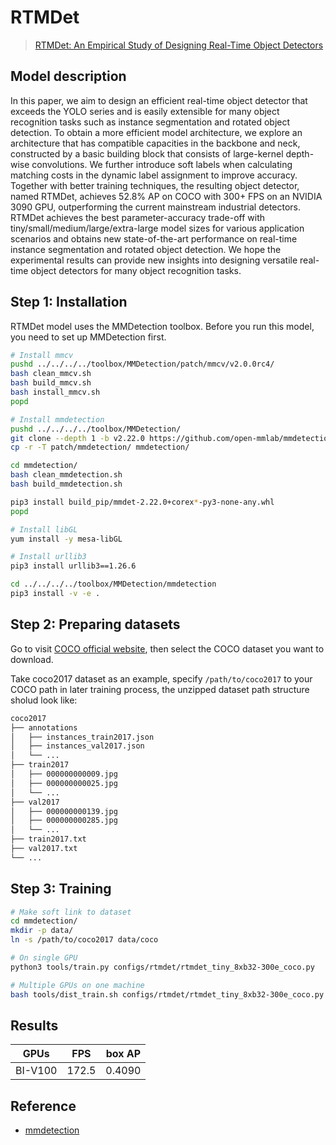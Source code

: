 # RTMDet

> [RTMDet: An Empirical Study of Designing Real-Time Object Detectors](https://arxiv.org/pdf/2212.07784v2.pdf)

<!-- [ALGORITHM] -->

## Model description

In this paper, we aim to design an efficient real-time object detector that exceeds the YOLO series and is easily extensible for many object recognition tasks such as instance segmentation and rotated object detection. To obtain a more efficient model architecture, we explore an architecture that has compatible capacities in the backbone and neck, constructed by a basic building block that consists of large-kernel depth-wise convolutions. We further introduce soft labels when calculating matching costs in the dynamic label assignment to improve accuracy. Together with better training techniques, the resulting object detector, named RTMDet, achieves 52.8% AP on COCO with 300+ FPS on an NVIDIA 3090 GPU, outperforming the current mainstream industrial detectors. RTMDet achieves the best parameter-accuracy trade-off with tiny/small/medium/large/extra-large model sizes for various application scenarios and obtains new state-of-the-art performance on real-time instance segmentation and rotated object detection. We hope the experimental results can provide new insights into designing versatile real-time object detectors for many object recognition tasks.

## Step 1: Installation

RTMDet model uses the MMDetection toolbox. Before you run this model, you need to set up MMDetection first.

```bash
# Install mmcv
pushd ../../../../toolbox/MMDetection/patch/mmcv/v2.0.0rc4/
bash clean_mmcv.sh
bash build_mmcv.sh
bash install_mmcv.sh
popd

# Install mmdetection
pushd ../../../../toolbox/MMDetection/
git clone --depth 1 -b v2.22.0 https://github.com/open-mmlab/mmdetection.git
cp -r -T patch/mmdetection/ mmdetection/

cd mmdetection/
bash clean_mmdetection.sh
bash build_mmdetection.sh

pip3 install build_pip/mmdet-2.22.0+corex*-py3-none-any.whl
popd

# Install libGL
yum install -y mesa-libGL

# Install urllib3
pip3 install urllib3==1.26.6

cd ../../../../toolbox/MMDetection/mmdetection
pip3 install -v -e .
```

## Step 2: Preparing datasets

Go to visit [COCO official website](https://cocodataset.org/#download), then select the COCO dataset you want to download.

Take coco2017 dataset as an example, specify `/path/to/coco2017` to your COCO path in later training process, the unzipped dataset path structure sholud look like:

```bash
coco2017
├── annotations
│   ├── instances_train2017.json
│   ├── instances_val2017.json
│   └── ...
├── train2017
│   ├── 000000000009.jpg
│   ├── 000000000025.jpg
│   └── ...
├── val2017
│   ├── 000000000139.jpg
│   ├── 000000000285.jpg
│   └── ...
├── train2017.txt
├── val2017.txt
└── ...
```
## Step 3: Training

```bash
# Make soft link to dataset
cd mmdetection/
mkdir -p data/
ln -s /path/to/coco2017 data/coco

# On single GPU
python3 tools/train.py configs/rtmdet/rtmdet_tiny_8xb32-300e_coco.py

# Multiple GPUs on one machine
bash tools/dist_train.sh configs/rtmdet/rtmdet_tiny_8xb32-300e_coco.py 8
```

## Results

|GPUs|FPS|box AP|
|:---:|:---:|:---:|
|BI-V100|172.5|0.4090|

## Reference
- [mmdetection](https://github.com/open-mmlab/mmdetection)